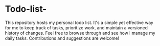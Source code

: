 # Todo-list-
This repository hosts my personal todo list. It's a simple yet effective way for me to keep track of tasks, prioritize work, and maintain a versioned history of changes. Feel free to browse through and see how I manage my daily tasks. Contributions and suggestions are welcome!
